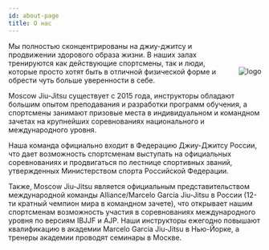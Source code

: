 ```yaml
---
id: about-page
title: О нас
---
```

<!--- Не удалять, не редактировать START (CSS логотипа) --->

<style type="text/css" rel="stylesheet">
.about-page-logo {
  max-width: 200px;
  margin-top: 50px;
  margin-bottom: 10px;
  margin-left: 10px;
}
@media (max-width: 600px) {
  .about-page-logo {
    max-width: 100px;
  }
}
</style>

<img class="about-page-logo" src="/media/logo.png" alt="logo" align="right">

<!--- Не удалять, не редактировать END --->

Мы полностью сконцентрированы на джиу-джитсу и продвижении здорового образа жизни. В наших залах тренируются как действующие спортсмены, так и люди, которые просто хотят быть в отличной физической форме и обрести чуть больше уверенности в себе.

Moscow Jiu-Jitsu существует с 2015 года, инструкторы обладают большим опытом преподавания и разработки программ обучения, а спортсмены занимают призовые места в индивидуальном и командном зачетах на крупнейших соревнованиях национального и международного уровня.

Наша команда официально входит в Федерацию Джиу-Джитсу России, что дает возможность спортсменам выступать на официальных соревнованиях и продвигаться по лестнице спортивных званий, утвержденных Министерством спорта Российской Федерации.

Также, Moscow Jiu-Jitsu является официальным представительством международной команды Alliance/Marcelo Garcia Jiu-Jitsu в России (12-ти кратный чемпион мира в командном зачете), что открывает нашим спортсменам возможность участия в соревнованиях международного уровня по версиям IBJJF и AJP. Наши инструкторы ежегодно повышают квалификацию в академии Marcelo Garcia Jiu-Jitsu в Нью-Йорке, а тренеры академии проводят семинары в Москве.
